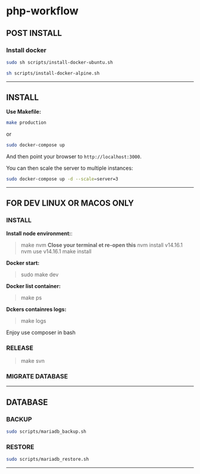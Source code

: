 # php-workflow

## POST INSTALL

### Install docker

```bash Ubuntu debian linuxMint
sudo sh scripts/install-docker-ubuntu.sh
```

```bash Alpine
sh scripts/install-docker-alpine.sh
```

---

## INSTALL

__Use Makefile:__

```bash
make production
```

or

```bash
sudo docker-compose up
```

And then point your browser to `http://localhost:3000`.

You can then scale the server to multiple instances:

```bash
sudo docker-compose up -d --scale=server=3
```

---

## FOR DEV LINUX OR MACOS ONLY


### INSTALL

**Install node environment:**: 
> make nvm
__Close your terminal et re-open this__
> nvm install v14.16.1
> nvm use v14.16.1
> make install

**Docker start:**
> sudo make dev

**Docker list container:**
> make ps

**Dckers containres logs:**
> make logs



Enjoy use composer in bash


### RELEASE

> make svn

### MIGRATE DATABASE


---

## DATABASE

### BACKUP

```bash
sudo scripts/mariadb_backup.sh
```

### RESTORE

```bash
sudo scripts/mariadb_restore.sh
```

---
